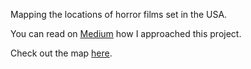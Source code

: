 Mapping the locations of horror films set in the USA.

You can read on [Medium](https://medium.com/@ben.nour_68691/which-us-states-are-horror-films-mostly-set-in-e8f2d4566b62) how I approached this project.

Check out the map [here](http://ben-nour.com/us_horror_films_locations/).
